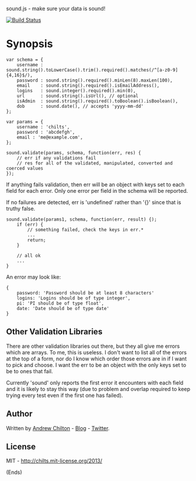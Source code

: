 sound.js - make sure your data is sound!

[![Build Status](https://travis-ci.org/appsattic/sound.png?branch=master)](https://travis-ci.org/appsattic/sound)

# Synopsis #

```
var schema = {
    username : sound.string().toLowerCase().trim().required().matches(/^[a-z0-9]{4,16}$/),
    password : sound.string().required().minLen(8).maxLen(100),
    email    : sound.string().required().isEmailAddress(),
    logins   : sound.integer().required().min(0),
    url      : sound.string().isUrl(), // optional
    isAdmin  : sound.string().required().toBoolean().isBoolean(),
    dob      : sound.date(), // accepts 'yyyy-mm-dd'
};

var params = {
    username : 'chilts',
    password : 'abcdefgh',
    email : 'me@example.com',
};

sound.validate(params, schema, function(err, res) {
    // err if any validations fail
    // res for all of the validated, manipulated, converted and coerced values
});
```

If anything fails validation, then err will be an object with keys set to each field for each error. Only one error per
field in the schema will be reported.

If no failures are detected, err is 'undefined' rather than '{}' since that is truthy false.

```
sound.validate(params1, schema, function(err, result) {);
    if (err) {
        // something failed, check the keys in err.*
        ...
        return;
    }

    // all ok
    ...
}
```

An error may look like:

```
{
    password: 'Password should be at least 8 characters'
    logins: 'Logins should be of type integer',
    pi: 'PI should be of type float',
    date: 'Date should be of type date'
}
```

## Other Validation Libraries ##

There are other validation libraries out there, but they all give me errors which are arrays. To me, this is useless. I
don't want to list all of the errors at the top of a form, nor do I know which order those errors are in if I want to
pick and choose. I want the err to be an object with the only keys set to be to ones that fail.

Currently 'sound' only reports the first error it encounters with each field and it is likely to stay this way (due to
problem and overlap required to keep trying every test even if the first one has failed).

## Author ##

Written by [Andrew Chilton](http://chilts.org/) - [Blog](http://chilts.org/blog/) -
[Twitter](https://twitter.com/andychilton).

## License ##

MIT - http://chilts.mit-license.org/2013/

(Ends)
